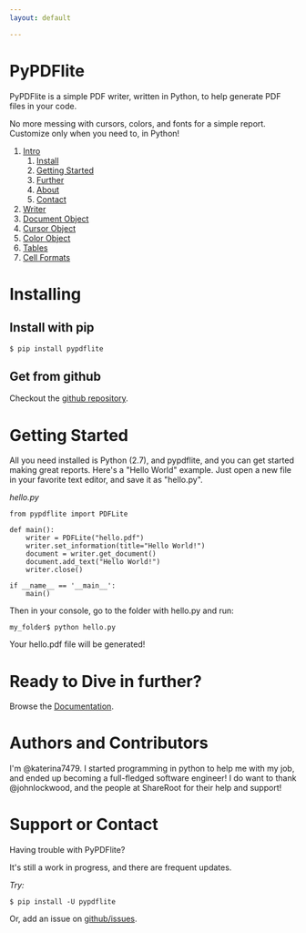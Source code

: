 ```yaml
---
layout: default

---
```

# <a name="intro"></a>PyPDFlite
PyPDFlite is a simple PDF writer, written in Python, to help generate PDF files
in your code.

No more messing with cursors, colors, and fonts for a simple report. Customize 
only when you need to, in Python!


1. [Intro](#intro)
    1. [Install](#install)
    2. [Getting Started](#hello)
    3. [Further](#further)
    4. [About](#about)
    5. [Contact](#support)
1. [Writer](writer.html)
2. [Document Object](document.html)
3. [Cursor Object](cursor.html)
4. [Color Object](color.html)
5. [Tables](tables.html)
6. [Cell Formats](cellformat.html)


# <a name="install"></a>Installing

## Install with pip

```
$ pip install pypdflite

```

## Get from github

Checkout the [github repository](https://github.com/katerina7479/pypdflite).

# <a name="hello"></a>Getting Started
All you need installed is Python (2.7), and pypdflite, and you can get started
making great reports. Here's a "Hello World" example. Just open a new file
in your favorite text editor, and save it as "hello.py".

*hello.py*

```
from pypdflite import PDFLite

def main():
    writer = PDFLite("hello.pdf")
    writer.set_information(title="Hello World!")
    document = writer.get_document()
    document.add_text("Hello World!")
    writer.close()

if __name__ == '__main__':
    main()
```
Then in your console, go to the folder with hello.py and run:

```
my_folder$ python hello.py
```
Your hello.pdf file will be generated!


# <a name="further"></a>Ready to Dive in further?
Browse the [Documentation](writer.html). 


# <a name="about"></a>Authors and Contributors
I'm @katerina7479. I started programming in python to help me with my job,
and ended up becoming a full-fledged software engineer! I do want to thank
@johnlockwood, and the people at ShareRoot for their help and support!


# <a name="contact"></a>Support or Contact
Having trouble with PyPDFlite?

It's still a work in progress, and there are frequent updates. 

*Try:*

```
$ pip install -U pypdflite
```

Or, add an issue on [github/issues](https://github.com/katerina7479/pypdflite/issues).

